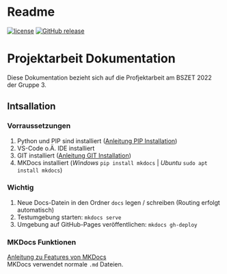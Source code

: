 # Readme
[![license](https://img.shields.io/badge/License-MIT-purple.svg)](LICENSE)
[![GitHub release](https://img.shields.io/github/v/release/gz-bad-erzland-p3/docs?include_prereleases&sort=date)](https://GitHub.com/gz-bad-erzland-p3/projektarbeit/releases/)

# Projektarbeit Dokumentation
Diese Dokumentation bezieht sich auf die Profjektarbeit am BSZET 2022 der Gruppe 3.

## Intsallation
### Vorraussetzungen
1. Python und PIP sind installiert ([Anleitung PIP Installation](https://geekflare.com/de/python-pip-installation/))
2. VS-Code o.Ä. IDE installiert
3. GIT installiert ([Anleitung GIT Installation](https://git-scm.com/book/de/v2/Erste-Schritte-Git-installieren))
4. MKDocs installiert (*Windows* `pip install mkdocs` | *Ubuntu* `sudo apt install mkdocs`)

### Wichtig
1. Neue Docs-Datein in den Ordner `docs` legen / schreiben (Routing erfolgt automatisch)
2. Testumgebung starten: `mkdocs serve`
3. Umgebung auf GitHub-Pages veröffentlichen: `mkdocs gh-deploy`

### MKDocs Funktionen
[Anleitung zu Features von MKDocs](https://squidfunk.github.io/mkdocs-material/reference/)<br />
MKDocs verwendet normale `.md` Dateien. 
